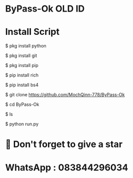 # ByPass-Ok OLD ID


# Install Script

$ pkg install python

$ pkg install git

$ pkg install pip

$ pip install rich

$ pip install bs4

$ git clone https://github.com/MochQinn-778/ByPass-Ok

$ cd ByPass-Ok

$ ls

$ python run.py







# 🌟 Don't forget to give a star
# WhatsApp : 083844296034
